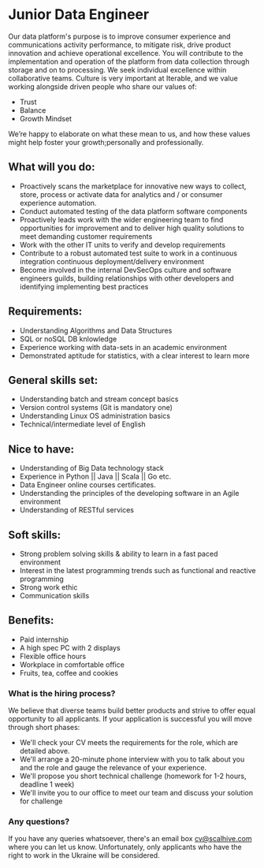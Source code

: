 # Junior Data Engineer

Our data platform's purpose is to improve consumer experience and communications activity performance, to mitigate risk, drive product innovation and achieve operational excellence. You will contribute to the implementation and operation of the platform from data collection through storage and on to processing.
We seek individual excellence within collaborative teams.
Culture is very important at Iterable, and we value working alongside driven people who share our values of:

- Trust
- Balance
- Growth Mindset

We’re happy to elaborate on what these mean to us, and how these values might help foster your growth;personally and professionally.

## What will you do:
- Proactively scans the marketplace for innovative new ways to collect, store, process or activate data for analytics and / or consumer experience automation.
- Conduct automated testing of the data platform software components
- Proactively leads work with the wider engineering team to find opportunities for improvement and to deliver high quality solutions to meet demanding customer requirements
- Work with the other IT units to verify and develop requirements
- Contribute to a robust automated test suite to work in a continuous integration continuous deployment/delivery environment
- Become involved in the internal DevSecOps culture and software engineers guilds, building relationships with other developers and identifying implementing best practices

## Requirements:
- Understanding Algorithms and Data Structures
- SQL or noSQL DB knlowledge
- Experience working with data-sets in an academic environment
- Demonstrated aptitude for statistics, with a clear interest to learn more


## General skills set:
- Understanding batch and stream concept basics
- Version control systems (Git is mandatory one)
- Understanding Linux OS administration basics
- Technical/intermediate level of English

## Nice to have:
- Understanding of Big Data technology stack
- Experience in Python || Java || Scala || Go etc.
- Data Engineer online courses certificates.
- Understanding the principles of the developing software in an Agile environment
- Understanding of RESTful services


## Soft skills:
- Strong problem solving skills & ability to learn in a fast paced environment
- Interest in the latest programming trends such as functional and reactive programming
- Strong work ethic
- Communication skills



## Benefits:
- Paid internship
- A high spec PC with 2 displays
- Flexible office hours
- Workplace in comfortable office
- Fruits, tea, coffee and cookies


### What is the hiring process?
We believe that diverse teams build better products and strive to offer equal opportunity to all applicants. If your application is successful you will move through short phases:

- We'll check your CV meets the requirements for the role, which are detailed above.
- We'll arrange a 20-minute phone interview with you to talk about you and the role and gauge the relevance of your experience.
- We'll propose you short technical challenge (homework for 1-2 hours, deadline 1 week)
- We'll invite you to our office to meet our team and discuss your solution for challenge

### Any questions?
If you have any queries whatsoever, there's an email box cv@scalhive.com where you can let us know.
Unfortunately, only applicants who have the right to work in the Ukraine will be considered.

